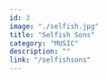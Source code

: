 ```yaml
---
id: 3
image: "./selfish.jpg"
title: "Selfish Sons"
category: "MUSIC"
description: ""
link: "/selfishsons"
---
```

